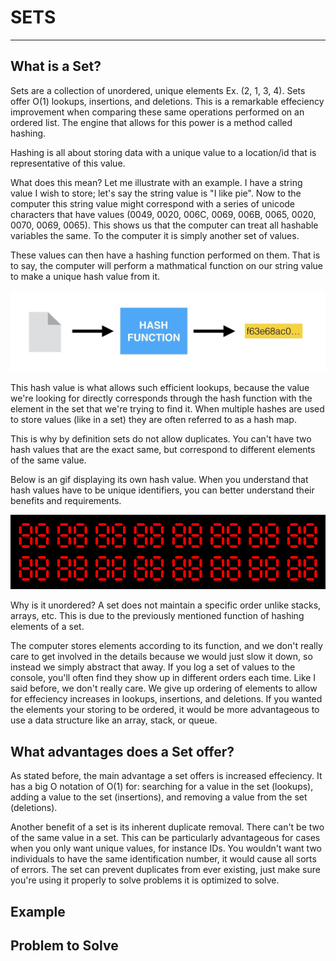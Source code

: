 # SETS

---

## What is a Set?

Sets are a collection of unordered, unique elements Ex. (2, 1, 3, 4).
Sets offer O(1) lookups, insertions, and deletions. This is a remarkable effeciency improvement when comparing these same operations performed on an ordered list. The engine that allows for this power is a method called hashing.

Hashing is all about storing data with a unique value to a location/id that is representative of this value.

What does this mean? Let me illustrate with an example. I have a string value I wish to store; let's say the string value is "I like pie". Now to the computer this string value might correspond with a series of unicode characters that have values (0049, 0020, 006C, 0069, 006B, 0065, 0020, 0070, 0069, 0065). This shows us that the computer can treat all hashable variables the same. To the computer it is simply another set of values.

These values can then have a hashing function performed on them. That is to say, the computer will perform a mathmatical function on our string value to make a unique hash value from it.

![Hash Function Image](visual_assets/hash_function.jpeg)

This hash value is what allows such efficient lookups, because the value we're looking for directly corresponds through the hash function with the element in the set that we're trying to find it. When multiple hashes are used to store values (like in a set) they are often referred to as a hash map.

This is why by definition sets do not allow duplicates. You can't have two hash values that are the exact same, but correspond to different elements of the same value.

Below is an gif displaying its own hash value. When you understand that hash values have to be unique identifiers, you can better understand their benefits and requirements.

![Hash Value Animation](visual_assets/hash_value_animation.gif)

Why is it unordered? A set does not maintain a specific order unlike stacks, arrays, etc. This is due to the previously mentioned function of hashing elements of a set.

The computer stores elements according to its function, and we don't really care to get involved in the details because we would just slow it down, so instead we simply abstract that away. If you log a set of values to the console, you'll often find they show up in different orders each time. Like I said before, we don't really care. We give up ordering of elements to allow for effeciency increases in lookups, insertions, and deletions. If you wanted the elements your storing to be ordered, it would be more advantageous to use a data structure like an array, stack, or queue.

## What advantages does a Set offer?

As stated before, the main advantage a set offers is increased effeciency. It has a big O notation of O(1) for: searching for a value in the set (lookups), adding a value to the set (insertions), and removing a value from the set (deletions).

Another benefit of a set is its inherent duplicate removal. There can't be two of the same value in a set. This can be particularly advantageous for cases when you only want unique values, for instance IDs. You wouldn't want two individuals to have the same identification number, it would cause all sorts of errors. The set can prevent duplicates from ever existing, just make sure you're using it properly to solve problems it is optimized to solve.

## Example

## Problem to Solve
